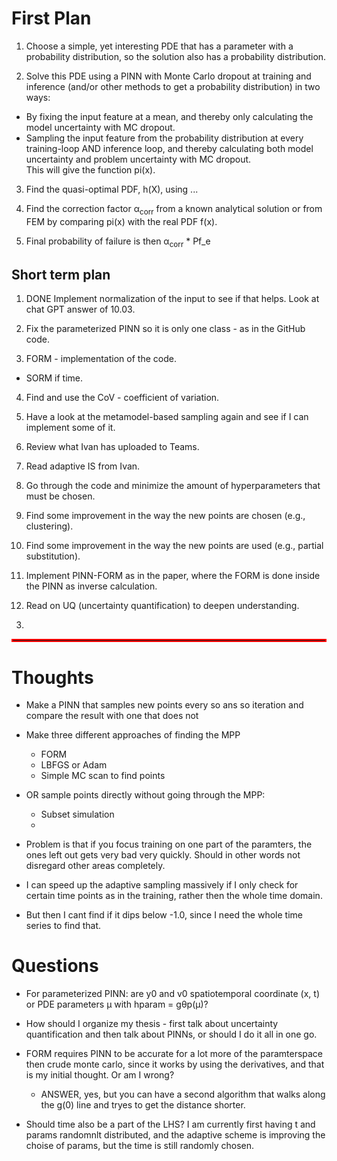 # First Plan

1. Choose a simple, yet interesting PDE that has a parameter with a probability distribution, so the solution also has a probability distribution. 

2. Solve this PDE using a PINN with Monte Carlo dropout at training and inference (and/or other methods to get a probability distribution) in two ways:
- By fixing the input feature at a mean, and thereby only calculating the model uncertainty with MC dropout.
- Sampling the input feature from the probability distribution at every training-loop AND inference loop, and thereby calculating both model uncertainty and problem uncertainty with MC dropout. 
\
This will give the function pi(x).

3. Find the quasi-optimal PDF, h(X), using ...

4. Find the correction factor α<sub>corr</sub> from a known analytical solution or from FEM by comparing pi(x) with the real PDF f(x).

5. Final probability of failure is then α<sub>corr</sub> * Pf_e

<!-- # 
1. Find a problem that is related to probabilistic design in Geotechnics.

- Toy problem that are very simple

2. Solve the problem with a PINN where variables can have a range of values.

- E.g a consolidation problem, Terzaghi, with varying thickness and consolidation coefficient.

3. Use the PINN to compute a probability distribution of the point of interest

- This could be ultimate limit state (ULS) or some kind of serviceability limit state (SLS)

4. Finally use this distribution for a probabilistic design rather than Eurocode. -->

## Short term plan

1. DONE Implement normalization of the input to see if that helps. Look at chat GPT answer of 10.03.

2. Fix the parameterized PINN so it is only one class - as in the GitHub code.

3. FORM - implementation of the code.
  - SORM if time.

4. Find and use the CoV - coefficient of variation.

5. Have a look at the metamodel-based sampling again and see if I can implement some of it.

6. Review what Ivan has uploaded to Teams.

7. Read adaptive IS from Ivan.

8. Go through the code and minimize the amount of hyperparameters that must be chosen.

9. Find some improvement in the way the new points are chosen (e.g., clustering).

10. Find some improvement in the way the new points are used (e.g., partial substitution).

11. Implement PINN-FORM as in the paper, where the FORM is done inside the PINN as inverse calculation. 

11. Read on UQ (uncertainty quantification) to deepen understanding.

<!-- ### Concrete Plans

2. Read the following papers in this order:

- https://arxiv.org/pdf/1505.05424
- https://www.sciencedirect.com/science/article/pii/S0021999120306872
- Pyro tutorials
- Look into Lower-level resources on Markov Chain Monte Carlo (MCMC), variational inference, and relevant Bayesian methods. These are crucial if you want to fully grasp the training loop behind B-PINNs. -->

3.

<hr style="border:2px solid red">

# Thoughts


- Make a PINN that samples new points every so ans so iteration and compare the result with one that does not 
- Make three different approaches of finding the MPP 
  - FORM
  - LBFGS or Adam
  - Simple MC scan to find points
  
- OR sample points directly without going through the MPP: 
  - Subset simulation 
  - 

- Problem is that if you focus training on one part of the paramters, the ones left out gets very bad very quickly. Should in other words not disregard other areas completely.

- I can speed up the adaptive sampling massively if I only check for certain time points as in the training, rather then the whole time domain. 
-   But then I cant find if it dips below -1.0, since I need the whole time series to find that. 


# Questions

- For parameterized PINN: are y0 and v0 spatiotemporal coordinate (x, t) or PDE parameters µ with hparam = gθp(µ)?

- How should I organize my thesis - first talk about uncertainty quantification and then talk about PINNs, or should I do it all in one go. 

- FORM requires PINN to be accurate for a lot more of the paramterspace then crude monte carlo, since it works by using the derivatives, and that is my initial thought. Or am I wrong? 
  - ANSWER, yes, but you can have a second algorithm that walks along the g(0) line and tryes to get the distance shorter. 

- Should time also be a part of the LHS? I am currently first having t and params randomnlt distributed, and the adaptive scheme is improving the choise of params, but the time is still randomly chosen. 

<!-- - Should I focus on how a presumably well-trained PINN can be utilized for probabilistic design, and ignore the accuracy of the PINN itself, or should I also/ rather focus on the performance of the PINN or NN. Ref https://arxiv.org/pdf/2501.16371 that talks about what optimizers work the best.

    - Concentrate on the usage first, not a good model
-->

<!-- - PINNs are hard to use for nonlinear problems such as for plastic behaviour of soil in a slope analysis. Should I stick to linear systems like a linear elastic? What type of problems should I look into?

    - It is not possible with PINNs to do a nonlinear analysis, but I can search up elasto plastic PINN if I want to. Probably too difficult for now.  -->
